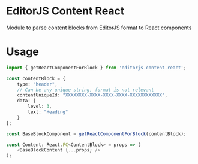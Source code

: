 # EditorJS Content React

Module to parse content blocks from EditorJS format to React components

# Usage

```typescript
import { getReactComponentForBlock } from 'editorjs-content-react';

const contentBlock = {
    type: "header",
    // Can be any unique string, format is not relevant
    contentUniqueId: "XXXXXXXX-XXXX-XXXX-XXXX-XXXXXXXXXXXX",
    data: {
        level: 3,
        text: "Heading"
    }
};

const BaseBlockComponent = getReactComponentForBlock(contentBlock);

const Content: React.FC<ContentBlock> = props => (
    <BaseBlockContent {...props} />
);

```
